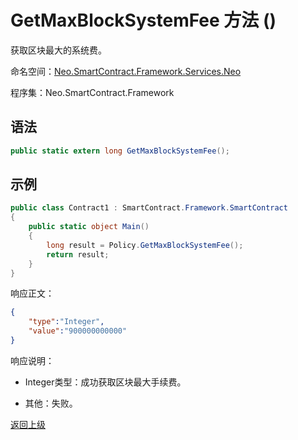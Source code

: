 # GetMaxBlockSystemFee 方法 ()

获取区块最大的系统费。

命名空间：[Neo.SmartContract.Framework.Services.Neo](../../neo.md)

程序集：Neo.SmartContract.Framework

## 语法

```c#
public static extern long GetMaxBlockSystemFee();
```

## 示例

```c#
public class Contract1 : SmartContract.Framework.SmartContract
{
    public static object Main()
    {
        long result = Policy.GetMaxBlockSystemFee();
        return result;
    }
}
```
响应正文：

```json
{
	"type":"Integer",
	"value":"900000000000"
}
```

响应说明：

- Integer类型：成功获取区块最大手续费。

- 其他：失败。

[返回上级](../Policy.md)
